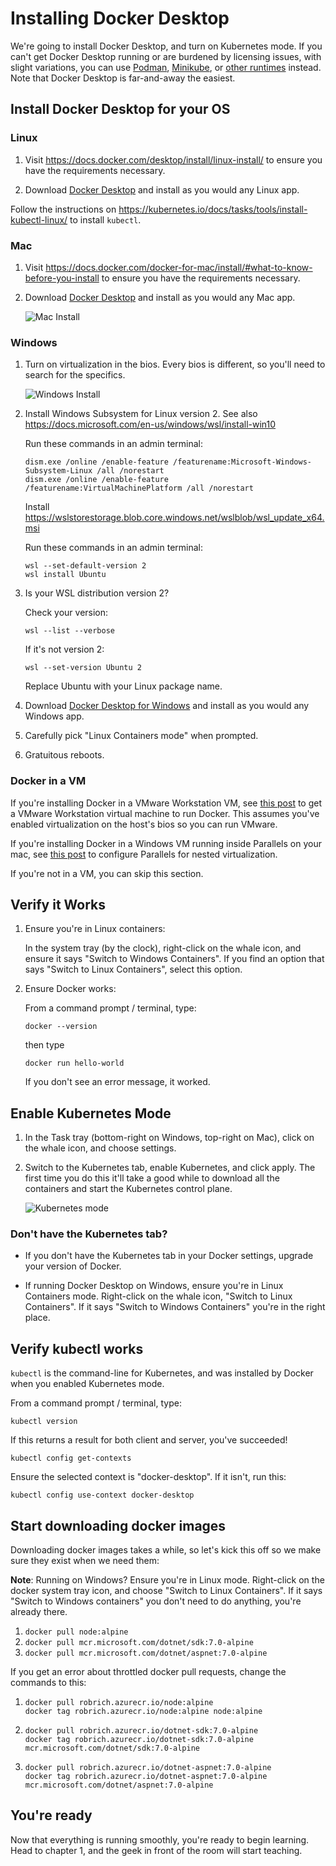 Installing Docker Desktop
=========================

We're going to install Docker Desktop, and turn on Kubernetes mode.  If you can't get Docker Desktop running or are burdened by licensing issues, with slight variations, you can use [Podman](Podman.md), [Minikube](Minikube.md), or [other runtimes](Other-runtimes.md) instead.  Note that Docker Desktop is far-and-away the easiest.


Install Docker Desktop for your OS
----------------------------------

### Linux

1. Visit https://docs.docker.com/desktop/install/linux-install/ to ensure you have the requirements necessary.

2. Download [Docker Desktop](https://www.docker.com/products/docker-desktop/) and install as you would any Linux app.

Follow the instructions on https://kubernetes.io/docs/tasks/tools/install-kubectl-linux/ to install `kubectl`.


### Mac

1. Visit https://docs.docker.com/docker-for-mac/install/#what-to-know-before-you-install to ensure you have the requirements necessary.

2. Download [Docker Desktop](https://www.docker.com/products/docker-desktop/) and install as you would any Mac app.

   ![Mac Install](mac.png)


### Windows

1. Turn on virtualization in the bios.  Every bios is different, so you'll need to search for the specifics.

   ![Windows Install](windows.gif)

2. Install Windows Subsystem for Linux version 2.  See also https://docs.microsoft.com/en-us/windows/wsl/install-win10

   Run these commands in an admin terminal:

   ```
   dism.exe /online /enable-feature /featurename:Microsoft-Windows-Subsystem-Linux /all /norestart
   dism.exe /online /enable-feature /featurename:VirtualMachinePlatform /all /norestart
   ```

   Install https://wslstorestorage.blob.core.windows.net/wslblob/wsl_update_x64.msi

   Run these commands in an admin terminal:

   ```
   wsl --set-default-version 2
   wsl install Ubuntu
   ```

3. Is your WSL distribution version 2?

   Check your version:

   ```
   wsl --list --verbose
   ```

   If it's not version 2:

   ```
   wsl --set-version Ubuntu 2
   ```

   Replace Ubuntu with your Linux package name.

4. Download [Docker Desktop for Windows](https://www.docker.com/products/docker-desktop/) and install as you would any Windows app.

5. Carefully pick "Linux Containers mode" when prompted.

6. Gratuitous reboots.


### Docker in a VM

If you're installing Docker in a VMware Workstation VM, see [this post](https://communities.vmware.com/thread/498837) to get a VMware Workstation virtual machine to run Docker.  This assumes you've enabled virtualization on the host's bios so you can run VMware.

If you're installing Docker in a Windows VM running inside Parallels on your mac, see [this post](http://tattoocoder.com/configure-docker-for-windows-under-parallels/) to configure Parallels for nested virtualization.

If you're not in a VM, you can skip this section.


Verify it Works
---------------

1. Ensure you're in Linux containers:

   In the system tray (by the clock), right-click on the whale icon, and ensure it says "Switch to Windows Containers".  If you find an option that says "Switch to Linux Containers", select this option.

2. Ensure Docker works:

   From a command prompt / terminal, type:

   ```
   docker --version
   ```

   then type

   ```
   docker run hello-world
   ```

   If you don't see an error message, it worked.


Enable Kubernetes Mode
-----------------

1. In the Task tray (bottom-right on Windows, top-right on Mac), click on the whale icon, and choose settings.

2. Switch to the Kubernetes tab, enable Kubernetes, and click apply.  The first time you do this it'll take a good while to download all the containers and start the Kubernetes control plane.

   ![Kubernetes mode](kubernetes-mode.png)

### **Don't have the Kubernetes tab?**

- If you don't have the Kubernetes tab in your Docker settings, upgrade your version of Docker.

- If running Docker Desktop on Windows, ensure you're in Linux Containers mode. Right-click on the whale icon, "Switch to Linux Containers".  If it says "Switch to Windows Containers" you're in the right place.


Verify kubectl works
--------------------

`kubectl` is the command-line for Kubernetes, and was installed by Docker when you enabled Kubernetes mode.

From a command prompt / terminal, type:

```
kubectl version
```

If this returns a result for both client and server, you've succeeded!

```
kubectl config get-contexts
```

Ensure the selected context is "docker-desktop".  If it isn't, run this:

```
kubectl config use-context docker-desktop
```


Start downloading docker images
-------------------------------

Downloading docker images takes a while, so let's kick this off so we make sure they exist when we need them:

**Note**: Running on Windows?  Ensure you're in Linux mode.  Right-click on the docker system tray icon, and choose "Switch to Linux Containers".  If it says "Switch to Windows containers" you don't need to do anything, you're already there.

1. `docker pull node:alpine`
2. `docker pull mcr.microsoft.com/dotnet/sdk:7.0-alpine`
3. `docker pull mcr.microsoft.com/dotnet/aspnet:7.0-alpine`

If you get an error about throttled docker pull requests, change the commands to this:

1. ```
   docker pull robrich.azurecr.io/node:alpine
   docker tag robrich.azurecr.io/node:alpine node:alpine
   ```
2. ```
   docker pull robrich.azurecr.io/dotnet-sdk:7.0-alpine
   docker tag robrich.azurecr.io/dotnet-sdk:7.0-alpine mcr.microsoft.com/dotnet/sdk:7.0-alpine
   ```
3. ```
   docker pull robrich.azurecr.io/dotnet-aspnet:7.0-alpine
   docker tag robrich.azurecr.io/dotnet-aspnet:7.0-alpine mcr.microsoft.com/dotnet/aspnet:7.0-alpine
   ```

You're ready
------------

Now that everything is running smoothly, you're ready to begin learning.  Head to chapter 1, and the geek in front of the room will start teaching.

